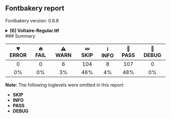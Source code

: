 ## Fontbakery report

Fontbakery version: 0.8.8

<details><summary><b>[6] Voltaire-Regular.ttf</b></summary><div><details><summary>⚠ <b>WARN:</b> Glyphs are similiar to Google Fonts version? (<a href="https://font-bakery.readthedocs.io/en/latest/fontbakery/profiles/googlefonts.html#com.google.fonts/check/production_glyphs_similarity">com.google.fonts/check/production_glyphs_similarity</a>)</summary><div>


* ⚠ **WARN** Following glyphs differ greatly from Google Fonts version:
	* Eng.loclNSM and uni019D
</div></details><details><summary>⚠ <b>WARN:</b> Is there kerning info for non-ligated sequences? (<a href="https://font-bakery.readthedocs.io/en/latest/fontbakery/profiles/googlefonts.html#com.google.fonts/check/kerning_for_non_ligated_sequences">com.google.fonts/check/kerning_for_non_ligated_sequences</a>)</summary><div>


* ⚠ **WARN** GPOS table lacks kerning info for the following non-ligated sequences:
	- f + f
	- f + i
	- i + l

   [code: lacks-kern-info]
</div></details><details><summary>⚠ <b>WARN:</b> Ensure fonts have ScriptLangTags declared on the 'meta' table. (<a href="https://font-bakery.readthedocs.io/en/latest/fontbakery/profiles/googlefonts.html#com.google.fonts/check/meta/script_lang_tags">com.google.fonts/check/meta/script_lang_tags</a>)</summary><div>


* ⚠ **WARN** This font file does not have a 'meta' table. [code: lacks-meta-table]
</div></details><details><summary>⚠ <b>WARN:</b> Check font contains no unreachable glyphs (<a href="https://font-bakery.readthedocs.io/en/latest/fontbakery/profiles/universal.html#com.google.fonts/check/unreachable_glyphs">com.google.fonts/check/unreachable_glyphs</a>)</summary><div>


* ⚠ **WARN** The following glyphs could not be reached by codepoint or substitution rules:
	- uni1E2D.dotles
	- newGlyph 
	- And .null
 [code: unreachable-glyphs]
</div></details><details><summary>⚠ <b>WARN:</b> Check if each glyph has the recommended amount of contours. (<a href="https://font-bakery.readthedocs.io/en/latest/fontbakery/profiles/universal.html#com.google.fonts/check/contour_count">com.google.fonts/check/contour_count</a>)</summary><div>


* ⚠ **WARN** This font has a 'Soft Hyphen' character (codepoint 0x00AD) which is supposed to be zero-width and invisible, and is used to mark a hyphenation possibility within a word in the absence of or overriding dictionary hyphenation. It is mostly an obsolete mechanism now, and the character is only included in fonts for legacy codepage coverage. [code: softhyphen]
* ⚠ **WARN** This check inspects the glyph outlines and detects the total number of contours in each of them. The expected values are infered from the typical ammounts of contours observed in a large collection of reference font families. The divergences listed below may simply indicate a significantly different design on some of your glyphs. On the other hand, some of these may flag actual bugs in the font such as glyphs mapped to an incorrect codepoint. Please consider reviewing the design and codepoint assignment of these to make sure they are correct.

The following glyphs do not have the recommended number of contours:

	- Glyph name: Eth	Contours detected: 3	Expected: 2
	- Glyph name: dcroat	Contours detected: 3	Expected: 2
	- Glyph name: hbar	Contours detected: 2	Expected: 1
	- Glyph name: Lslash	Contours detected: 2	Expected: 1
	- Glyph name: lslash	Contours detected: 2	Expected: 1
	- Glyph name: Tbar	Contours detected: 2	Expected: 1
	- Glyph name: tbar	Contours detected: 2	Expected: 1
	- Glyph name: Uogonek	Contours detected: 2	Expected: 1
	- Glyph name: uni0180	Contours detected: 3	Expected: 2
	- Glyph name: uni0198	Contours detected: 2	Expected: 1 
	- And 74 more.

Use -F or --full-lists to disable shortening of long lists.
 [code: contour-count]
</div></details><details><summary>⚠ <b>WARN:</b> Do outlines contain any semi-vertical or semi-horizontal lines? (<a href="https://font-bakery.readthedocs.io/en/latest/fontbakery/profiles/<Section: Outline Correctness Checks>.html#com.google.fonts/check/outline_semi_vertical">com.google.fonts/check/outline_semi_vertical</a>)</summary><div>


* ⚠ **WARN** The following glyphs have semi-vertical/semi-horizontal lines:
 * uni018A (U+018A): L<<146.0,-19.0>--<155.0,1430.0>>
 * uni0199 (U+0199): L<<285.0,1222.0>--<286.0,571.0>>
 * uni0253 (U+0253): L<<107.0,-19.0>--<105.0,1211.0>>
 * uni0253 (U+0253): L<<285.0,843.0>--<286.0,218.0>>
 * uni0257 (U+0257): L<<654.0,220.0>--<653.0,842.0>> and uni0257 (U+0257): L<<833.0,1280.0>--<835.0,-19.0>> [code: found-semi-vertical]
</div></details><br></div></details>
### Summary

| 💔 ERROR | 🔥 FAIL | ⚠ WARN | 💤 SKIP | ℹ INFO | 🍞 PASS | 🔎 DEBUG |
|:-----:|:----:|:----:|:----:|:----:|:----:|:----:|
| 0 | 0 | 6 | 104 | 8 | 107 | 0 |
| 0% | 0% | 3% | 46% | 4% | 48% | 0% |

**Note:** The following loglevels were omitted in this report:
* **SKIP**
* **INFO**
* **PASS**
* **DEBUG**
